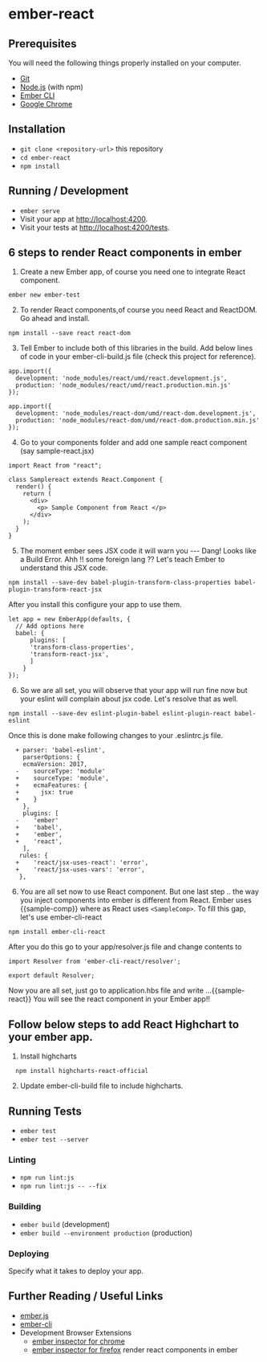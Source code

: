# ember-react

## Prerequisites

You will need the following things properly installed on your computer.

- [Git](https://git-scm.com/)
- [Node.js](https://nodejs.org/) (with npm)
- [Ember CLI](https://ember-cli.com/)
- [Google Chrome](https://google.com/chrome/)

## Installation

- `git clone <repository-url>` this repository
- `cd ember-react`
- `npm install`

## Running / Development

- `ember serve`
- Visit your app at [http://localhost:4200](http://localhost:4200).
- Visit your tests at [http://localhost:4200/tests](http://localhost:4200/tests).

## 6 steps to render React components in ember

1. Create a new Ember app, of course you need one to integrate React component.

```
ember new ember-test
```

2. To render React components,of course you need React and ReactDOM. Go ahead and install.

```
npm install --save react react-dom
```

3. Tell Ember to include both of this libraries in the build. Add below lines of code in your ember-cli-build.js file (check this project for reference).

```
app.import({
  development: 'node_modules/react/umd/react.development.js',
  production: 'node_modules/react/umd/react.production.min.js'
});

app.import({
  development: 'node_modules/react-dom/umd/react-dom.development.js',
  production: 'node_modules/react-dom/umd/react-dom.production.min.js'
});
```

4. Go to your components folder and add one sample react component (say sample-react.jsx)

```
import React from "react";

class Samplereact extends React.Component {
  render() {
    return (
      <div>
        <p> Sample Component from React </p>
      </div>
    );
  }
}
```

5. The moment ember sees JSX code it will warn you --- Dang! Looks like a Build Error.
   Ahh !! some foreign lang ??
   Let's teach Ember to understand this JSX code.

```
npm install --save-dev babel-plugin-transform-class-properties babel-plugin-transform-react-jsx
```

After you install this configure your app to use them.

```
let app = new EmberApp(defaults, {
  // Add options here
  babel: {
      plugins: [
      'transform-class-properties',
      'transform-react-jsx',
      ]
    }
});
```

6. So we are all set, you will observe that your app will run fine now but your eslint will complain about jsx code. Let's resolve that as well.

```
npm install --save-dev eslint-plugin-babel eslint-plugin-react babel-eslint
```

Once this is done make following changes to your .eslintrc.js file.

```
  + parser: 'babel-eslint',
    parserOptions: {
    ecmaVersion: 2017,
  -    sourceType: 'module'
  +    sourceType: 'module',
  +    ecmaFeatures: {
  +      jsx: true
  +    }
    },
    plugins: [
  -    'ember'
  +    'babel',
  +    'ember',
  +    'react',
    ],
   rules: {
  +    'react/jsx-uses-react': 'error',
  +    'react/jsx-uses-vars': 'error',
   },
```

6. You are all set now to use React component. But one last step .. the way you inject components into ember is different from React. Ember uses {{sample-comp}} where as React uses `<SampleComp>`.
   To fill this gap, let's use ember-cli-react

```
npm install ember-cli-react
```

After you do this go to your app/resolver.js file and change contents to

```
import Resolver from 'ember-cli-react/resolver';

export default Resolver;

```

Now you are all set, just go to application.hbs file and write ...{{sample-react}} You will see the react component in your Ember app!!

## Follow below steps to add React Highchart to your ember app.

1. Install highcharts

```
  npm install highcharts-react-official
```

2. Update ember-cli-build file to include highcharts.

## Running Tests

- `ember test`
- `ember test --server`

### Linting

- `npm run lint:js`
- `npm run lint:js -- --fix`

### Building

- `ember build` (development)
- `ember build --environment production` (production)

### Deploying

Specify what it takes to deploy your app.

## Further Reading / Useful Links

- [ember.js](https://emberjs.com/)
- [ember-cli](https://ember-cli.com/)
- Development Browser Extensions
  - [ember inspector for chrome](https://chrome.google.com/webstore/detail/ember-inspector/bmdblncegkenkacieihfhpjfppoconhi)
  - [ember inspector for firefox](https://addons.mozilla.org/en-US/firefox/addon/ember-inspector/)
    render react components in ember

```

```
